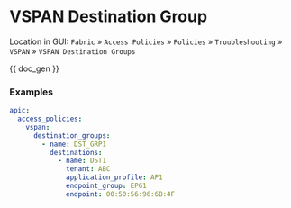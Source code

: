 # VSPAN Destination Group

Location in GUI:
`Fabric` » `Access Policies` » `Policies` » `Troubleshooting` » `VSPAN` » `VSPAN Destination Groups`

{{ doc_gen }}

### Examples

```yaml
apic:
  access_policies:
    vspan:
      destination_groups:
        - name: DST_GRP1
          destinations:
            - name: DST1
              tenant: ABC
              application_profile: AP1
              endpoint_group: EPG1
              endpoint: 00:50:56:96:6B:4F
```
